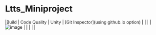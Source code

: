 # Ltts_Miniproject
|Build | Code Quality | Unity | [Git Inspector](using github.io option) |
|  | |![image](https://user-images.githubusercontent.com/86407156/125193343-8ffb8100-e269-11eb-9dfb-0e96dd52b390.png) | |     | |   |

